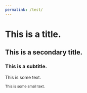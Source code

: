 ```yaml
---
permalink: /test/
---
```


<h1 tabindex="0">This is a title.</h1>

<h2 tabindex="0">This is a secondary title.</h2>

<h3 tabindex="0">This is a subtitle.</h3>

<p tabindex="0">This is some text.</p>

<small tabindex="0">This is some small text.</small>
